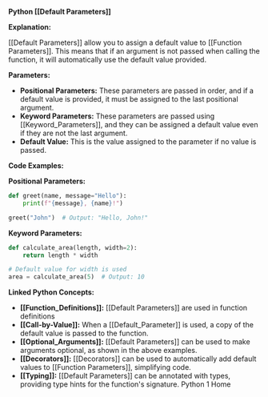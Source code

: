 **Python [[Default Parameters]]**

**Explanation:**

[[Default Parameters]] allow you to assign a default value to [[Function Parameters]]. This means that if an argument is not passed when calling the function, it will automatically use the default value provided.

**Parameters:**

* **Positional Parameters:** These parameters are passed in order, and if a default value is provided, it must be assigned to the last positional argument.
* **Keyword Parameters:** These parameters are passed using [[Keyword_Parameters]], and they can be assigned a default value even if they are not the last argument.
* **Default Value:** This is the value assigned to the parameter if no value is passed.

**Code Examples:**

**Positional Parameters:**

```python
def greet(name, message="Hello"):
    print(f"{message}, {name}!")

greet("John")  # Output: "Hello, John!"
```

**Keyword Parameters:**

```python
def calculate_area(length, width=2):
    return length * width

# Default value for width is used
area = calculate_area(5)  # Output: 10
```

**Linked Python Concepts:**

* **[[Function_Definitions]]:** [[Default Parameters]] are used in function definitions
* **[[Call-by-Value]]:** When a [[Default_Parameter]] is used, a copy of the default value is passed to the function.
* **[[Optional_Arguments]]:** [[Default Parameters]] can be used to make arguments optional, as shown in the above examples.
* **[[Decorators]]:** [[Decorators]] can be used to automatically add default values to [[Function Parameters]], simplifying code.
* **[[Typing]]:** [[Default Parameters]] can be annotated with types, providing type hints for the function's signature.
Python 1 Home